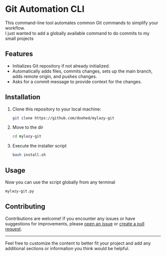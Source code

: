 # Git Automation CLI

This command-line tool automates common Git commands to simplify your workflow.
<br/>
I just wanted to add a globally available command to do commits to my small projects

## Features

- Initializes Git repository if not already initialized.
- Automatically adds files, commits changes, sets up the main branch, adds remote origin, and pushes changes.
- Asks for a commit message to provide context for the changes.

## Installation

1. Clone this repository to your local machine:

   ```bash
   git clone https://github.com/doohed/mylazy-git

   ```

2. Move to the dir

   ```bash
   cd mylazy-git

   ```

3. Execute the installer script
   ```bash
   bash install.sh
   ```

## Usage

Now you can use the script globally from any terminal

```bash
mylazy-git.py
```

## Contributing

Contributions are welcome! If you encounter any issues or have suggestions for improvements, please [open an issue](https://github.com/yourusername/git-automation-cli/issues) or [create a pull request](https://github.com/doohed/mylazy-git/pulls).

---

Feel free to customize the content to better fit your project and add any additional sections or information you think would be helpful.
